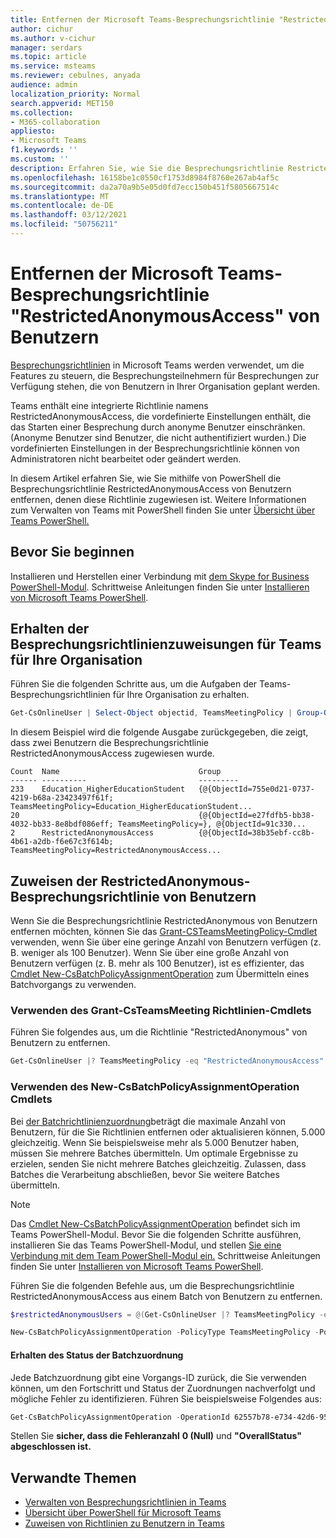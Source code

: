 ```yaml
---
title: Entfernen der Microsoft Teams-Besprechungsrichtlinie "RestrictedAnonymousAccess" von Benutzern
author: cichur
ms.author: v-cichur
manager: serdars
ms.topic: article
ms.service: msteams
ms.reviewer: cebulnes, anyada
audience: admin
localization_priority: Normal
search.appverid: MET150
ms.collection:
- M365-collaboration
appliesto:
- Microsoft Teams
f1.keywords: ''
ms.custom: ''
description: Erfahren Sie, wie Sie die Besprechungsrichtlinie RestrictedAnonymousAccess Teams von Benutzern in Ihrer Organisation entfernen.
ms.openlocfilehash: 16158be1c0550cf1753d8984f8760e267ab4af5c
ms.sourcegitcommit: da2a70a9b5e05d0fd7ecc150b451f5805667514c
ms.translationtype: MT
ms.contentlocale: de-DE
ms.lasthandoff: 03/12/2021
ms.locfileid: "50756211"
---
```

# <a name="remove-the-restrictedanonymousaccess-teams-meeting-policy-from-users"></a>Entfernen der Microsoft Teams-Besprechungsrichtlinie "RestrictedAnonymousAccess" von Benutzern

[Besprechungsrichtlinien](meeting-policies-in-teams.md) in Microsoft Teams werden verwendet, um die Features zu steuern, die Besprechungsteilnehmern für Besprechungen zur Verfügung stehen, die von Benutzern in Ihrer Organisation geplant werden. 

Teams enthält eine integrierte Richtlinie namens RestrictedAnonymousAccess, die vordefinierte Einstellungen enthält, die das Starten einer Besprechung durch anonyme Benutzer einschränken. (Anonyme Benutzer sind Benutzer, die nicht authentifiziert wurden.) Die vordefinierten Einstellungen in der Besprechungsrichtlinie können von Administratoren nicht bearbeitet oder geändert werden.

In diesem Artikel erfahren Sie, wie Sie mithilfe von PowerShell die Besprechungsrichtlinie RestrictedAnonymousAccess von Benutzern entfernen, denen diese Richtlinie zugewiesen ist. Weitere Informationen zum Verwalten von Teams mit PowerShell finden Sie unter [Übersicht über Teams PowerShell.](teams-powershell-overview.md)

## <a name="before-you-start"></a>Bevor Sie beginnen

Installieren und Herstellen einer Verbindung mit [dem Skype for Business PowerShell-Modul](https://docs.microsoft.com/microsoft-365/enterprise/manage-skype-for-business-online-with-microsoft-365-powershell). Schrittweise Anleitungen finden Sie unter [Installieren von Microsoft Teams PowerShell](teams-powershell-install.md).

## <a name="get-the-teams-meeting-policy-assignments-for-your-organization"></a>Erhalten der Besprechungsrichtlinienzuweisungen für Teams für Ihre Organisation

Führen Sie die folgenden Schritte aus, um die Aufgaben der Teams-Besprechungsrichtlinien für Ihre Organisation zu erhalten.

```powershell
Get-CsOnlineUser | Select-Object objectid, TeamsMeetingPolicy | Group-Object TeamsMeetingPolicy
```

In diesem Beispiel wird die folgende Ausgabe zurückgegeben, die zeigt, dass zwei Benutzern die Besprechungsrichtlinie RestrictedAnonymousAccess zugewiesen wurde.

```console
Count  Name                               Group
------ ----------                         ---------
233    Education_HigherEducationStudent   {@{ObjectId=755e0d21-0737-4219-b68a-23423497f61f; TeamsMeetingPolicy=Education_HigherEducationStudent...
20                                        {@{ObjectId=e27fdfb5-bb38-4032-bb33-8e8bdf086eff; TeamsMeetingPolicy=}, @{ObjectId=91c330...
2      RestrictedAnonymousAccess          {@{ObjectId=38b35ebf-cc8b-4b61-a2db-f6e67c3f614b; TeamsMeetingPolicy=RestrictedAnonymousAccess...
```

## <a name="unassign-the-restrictedanonymous-meeting-policy-from-users"></a>Zuweisen der RestrictedAnonymous-Besprechungsrichtlinie von Benutzern

Wenn Sie die Besprechungsrichtlinie RestrictedAnonymous von Benutzern entfernen möchten, können Sie das [Grant-CSTeamsMeetingPolicy-Cmdlet](https://docs.microsoft.com/powershell/module/skype/grant-csteamsmeetingpolicy) verwenden, wenn Sie über eine geringe Anzahl von Benutzern verfügen (z. B. weniger als 100 Benutzer). Wenn Sie über eine große Anzahl von Benutzern verfügen (z. B. mehr als 100 Benutzer), ist es effizienter, das  [Cmdlet New-CsBatchPolicyAssignmentOperation](https://docs.microsoft.com/powershell/module/teams/new-csbatchpolicyassignmentoperation?view=teams-ps) zum Übermitteln eines Batchvorgangs zu verwenden.

### <a name="use-the-grant-csteamsmeeting-policy-cmdlet"></a>Verwenden des Grant-CsTeamsMeeting Richtlinien-Cmdlets

Führen Sie folgendes aus, um die Richtlinie "RestrictedAnonymous" von Benutzern zu entfernen.

```powershell
Get-CsOnlineUser |? TeamsMeetingPolicy -eq "RestrictedAnonymousAccess" | Select-Object objectid | foreach {Grant-CsTeamsMeetingPolicy -Identity $_.ObjectId -PolicyName $null}
```

### <a name="use-the-new-csbatchpolicyassignmentoperation-cmdlet"></a>Verwenden des New-CsBatchPolicyAssignmentOperation Cmdlets

Bei [der Batchrichtlinienzuordnung](assign-policies.md#assign-a-policy-to-a-batch-of-users)beträgt die maximale Anzahl von Benutzern, für die Sie Richtlinien entfernen oder aktualisieren können, 5.000 gleichzeitig. Wenn Sie beispielsweise mehr als 5.000 Benutzer haben, müssen Sie mehrere Batches übermitteln. Um optimale Ergebnisse zu erzielen, senden Sie nicht mehrere Batches gleichzeitig. Zulassen, dass Batches die Verarbeitung abschließen, bevor Sie weitere Batches übermitteln.

> [!NOTE]
> Das [Cmdlet New-CsBatchPolicyAssignmentOperation](https://docs.microsoft.com/powershell/module/teams/new-csbatchpolicyassignmentoperation?view=teams-ps) befindet sich im Teams PowerShell-Modul. Bevor Sie die folgenden Schritte ausführen, installieren Sie das Teams PowerShell-Modul, und stellen [Sie eine Verbindung mit dem Team PowerShell-Modul ein.](https://www.powershellgallery.com/packages/MicrosoftTeams) Schrittweise Anleitungen finden Sie unter [Installieren von Microsoft Teams PowerShell](teams-powershell-install.md).

Führen Sie die folgenden Befehle aus, um die Besprechungsrichtlinie RestrictedAnonymousAccess aus einem Batch von Benutzern zu entfernen.

```powershell
$restrictedAnonymousUsers = @(Get-CsOnlineUser |? TeamsMeetingPolicy -eq "RestrictedAnonymousAccess" | %{ $_.ObjectId })
```

```powershell
New-CsBatchPolicyAssignmentOperation -PolicyType TeamsMeetingPolicy -PolicyName $null -Identity $restrictedAnonymousUsers -OperationName "Batch unassign meeting policy"
```

#### <a name="get-the-status-of-the-batch-assignment"></a>Erhalten des Status der Batchzuordnung

Jede Batchzuordnung gibt eine Vorgangs-ID zurück, die Sie verwenden können, um den Fortschritt und Status der Zuordnungen nachverfolgt und mögliche Fehler zu identifizieren. Führen Sie beispielsweise Folgendes aus:

```powershell
Get-CsBatchPolicyAssignmentOperation -OperationId 62557b78-e734-42d6-952f-41a454ed6115
```

Stellen Sie **sicher, dass die Fehleranzahl** **0 (Null)** und **"OverallStatus"** **abgeschlossen ist.**

## <a name="related-topics"></a>Verwandte Themen

- [Verwalten von Besprechungsrichtlinien in Teams](meeting-policies-in-teams.md)
- [Übersicht über PowerShell für Microsoft Teams](teams-powershell-overview.md)
- [Zuweisen von Richtlinien zu Benutzern in Teams](assign-policies.md)
